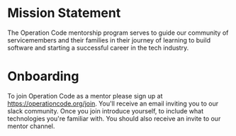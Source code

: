 # Mission Statement

The Operation Code mentorship program serves to guide our community of servicemembers and their families in their journey of learning to build software and starting a successful career in the tech industry.

# Onboarding

To join Operation Code as a mentor please sign up at https://operationcode.org/join. You'll receive an email inviting you to our slack community. Once you join introduce yourself, to include what technologies you're familiar with. You should also receive an invite to our mentor channel. 
